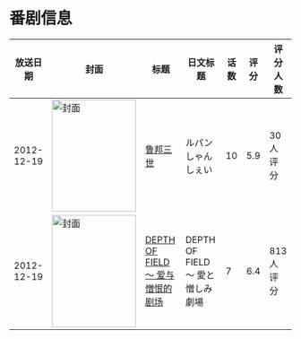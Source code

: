 # 番剧信息

|放送日期|封面|标题|日文标题|话数|评分|评分人数|
|---|---|---|---|---|---|---|
|2012-12-19|<img src="https://lain.bgm.tv/pic/cover/c/c9/ee/85004_483W3.jpg" alt="封面" style="width:150px;height:200px;object-fit:cover;">|[鲁邦三世](https://bangumi.tv/subject/85004)|ルパンしゃんしぇい|10|5.9|30人评分|
|2012-12-19|<img src="https://lain.bgm.tv/pic/cover/c/d5/97/58033_QMWe3.jpg" alt="封面" style="width:150px;height:200px;object-fit:cover;">|[DEPTH OF FIELD ～ 爱与憎恨的剧场](https://bangumi.tv/subject/58033)|DEPTH OF FIELD ～ 愛と憎しみ劇場|7|6.4|813人评分|
